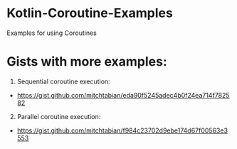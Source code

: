 # Kotlin-Coroutine-Examples
Examples for using Coroutines

# Gists with more examples:
1. Sequential coroutine execution:
  - https://gist.github.com/mitchtabian/eda90f5245adec4b0f24ea714f782582
2. Parallel coroutine execution:
  - https://gist.github.com/mitchtabian/f984c23702d9ebe174d67f00563e3553
